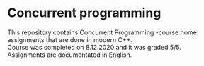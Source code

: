 # Concurrent programming
This repository contains Concurrent Programming -course home assignments that are done in modern C++.  
Course was completed on 8.12.2020 and it was graded 5/5.  
Assignments are documentated in English.
